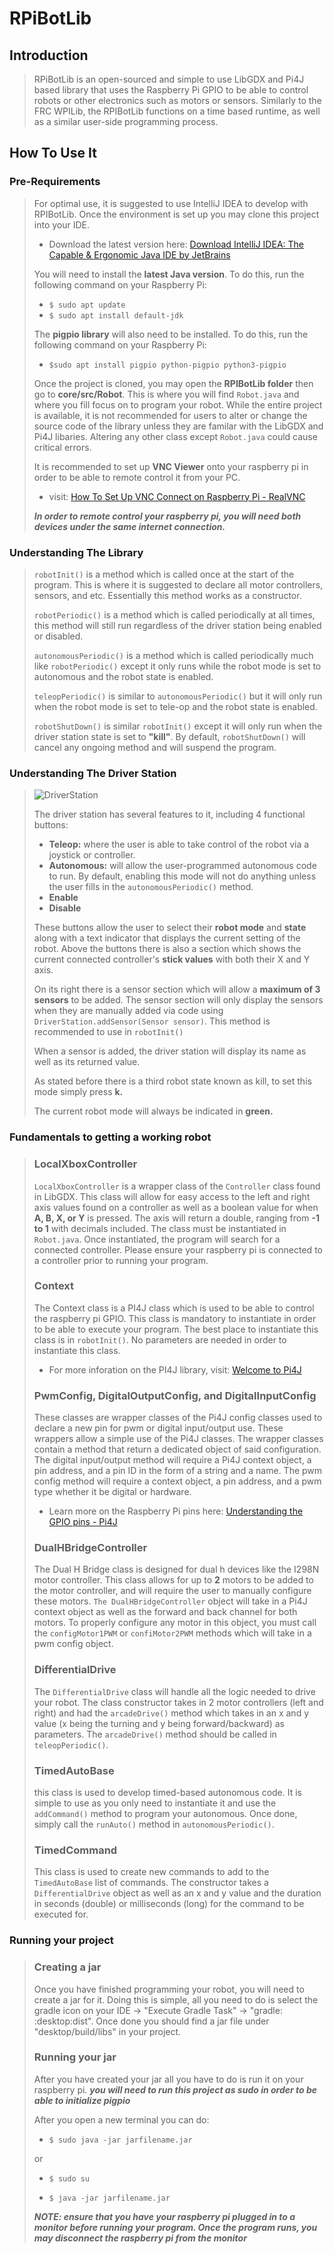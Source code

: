 # RPiBotLib
## Introduction
> RPiBotLib is an open-sourced and simple to use LibGDX and Pi4J based library that uses the Raspberry Pi GPIO to be able to control robots or other electronics such as motors or sensors. Similarly to the FRC WPILib, the RPIBotLib functions on a time based runtime, as well as a similar user-side programming process. 

## How To Use It
### Pre-Requirements
> For optimal use, it is suggested to use IntelliJ IDEA to develop with RPIBotLib. Once the environment is set up you may clone this project into your IDE.
> + Download the latest version here: [Download IntelliJ IDEA: The Capable & Ergonomic Java IDE by JetBrains](https://www.jetbrains.com/idea/download/#section=windows)
>
> You will need to install the **latest Java version**. To do this, run the following command on your Raspberry Pi:
> + `$ sudo apt update`
> + `$ sudo apt install default-jdk`
>
> The **pigpio library** will also need to be installed. To do this, run the following command on your Raspberry Pi:
> + `$sudo apt install pigpio python-pigpio python3-pigpio`
>
> Once the project is cloned, you may open the **RPIBotLib folder** then go to **core/src/Robot**. This is where you will find `Robot.java` and where you fill focus on to program your robot. While the entire project is available, it is not recommended for users to alter or change the source code of the library unless they are familar with the LibGDX and Pi4J libaries. Altering any other class except `Robot.java` could cause critical errors.
>
> It is recommended to set up **VNC Viewer** onto your raspberry pi in order to be able to remote control it from your PC. 
> + visit: [How To Set Up VNC Connect on Raspberry Pi - RealVNC](https://www.realvnc.com/en/blog/how-to-setup-vnc-connect-raspberry-pi/)
> 
> ***In order to remote control your raspberry pi, you will need both devices under the same internet connection.***

### Understanding The Library
> `robotInit()` is a method which is called once at the start of the program. This is where it is suggested to declare all motor controllers, sensors, and etc. Essentially this method works as a constructor.
>
> `robotPeriodic()` is a method which is called periodically at all times, this method will still run regardless of the driver station being enabled or disabled.
>
> `autonomousPeriodic()` is a method which is called periodically much like `robotPeriodic()` except it only runs while the robot mode is set to autonomous and the robot state is enabled.
>
> `teleopPeriodic()` is similar to `autonomousPeriodic()` but it will only run when the robot mode is set to tele-op and the robot state is enabled.
>
> `robotShutDown()` is similar `robotInit()` except it will only run when the driver station state is set to **"kill"**. By default, `robotShutDown()` will cancel any ongoing method and will suspend the program. 
> 
### Understanding The Driver Station
>![DriverStation](https://cdn.discordapp.com/attachments/412278280180203552/1002756776724271195/Capture.PNG)
>
> The driver station has several features to it, including 4 functional buttons:
> + **Teleop:** where the user is able to take control of the robot via a joystick or controller.
> + **Autonomous:** will allow the user-programmed autonomous code to run. By default, enabling this mode will not do anything unless the user fills in the `autonomousPeriodic()` method.
> + **Enable**
> + **Disable** 
>
> These buttons allow the user to select their **robot mode** and **state** along with a text indicator that displays the current setting of the robot. Above the buttons there is also a section which shows the current connected controller's **stick values** with both their X and Y axis.
> 
>   On its right there is a sensor section which will allow a **maximum of 3 sensors** to be added. The sensor section will only display the sensors when they are manually added via code using `DriverStation.addSensor(Sensor sensor)`. This method is recommended to use in `robotInit()`
>
> When a sensor is added, the driver station will display its name as well as its returned value. 
>
> As stated before there is a third robot state known as kill, to set this mode simply press **k.**
>
> The current robot mode will always be indicated in **green.**
>
### Fundamentals to getting a working robot
> ### LocalXboxController
> `LocalXboxController` is a wrapper class of the `Controller` class found in LibGDX. This class will allow for easy access to the left and right axis values found on a controller as well as a boolean value for when **A, B, X, or Y** is pressed. The axis will return a double, ranging from **-1 to 1** with decimals included. The class must be instantiated in `Robot.java`. Once instantiated, the program will search for a connected controller. Please ensure your raspberry pi is connected to a controller prior to running your program.
>
> ### Context
> The Context class is a PI4J class which is used to be able to control the raspberry pi GPIO. This class is mandatory to instantiate in order to be able to execute your program. The best place to instantiate this class is in `robotInit()`. No parameters are needed in order to instantiate this class. 
> + For more inforation on the PI4J library, visit: [Welcome to Pi4J](https://pi4j.com/)
> 
> ### PwmConfig, DigitalOutputConfig, and DigitalInputConfig
> These classes are wrapper classes of the Pi4J config classes used to declare a new pin for pwm or digital input/output use. These wrappers allow a simple use of the Pi4J classes. The wrapper classes contain a method that return a dedicated object of said configuration. The digital input/output method will require a Pi4J context object, a pin address, and a pin ID in the form of a string and a name. The pwm config method will require a context object, a pin address, and a pwm type whether it be digital or hardware. 
> + Learn more on the Raspberry Pi pins here: [Understanding the GPIO pins - Pi4J](https://pi4j.com/getting-started/understanding-the-pins/)
> 
> ### DualHBridgeController
> The Dual H Bridge class is designed for dual h devices like the I298N motor controller. This class allows for up to **2** motors to be added to the motor controller, and will require the user to manually configure these motors. `The DualHBridgeController` object will take in a Pi4J context object as well as the forward and back channel for both motors. To properly configure any motor in this object, you must call the `configMotor1PWM` or `confiMotor2PWM` methods which will take in a pwm config object.
>
> ### DifferentialDrive
> The `DifferentialDrive` class will handle all the logic needed to drive your robot. The class constructor takes in 2 motor controllers (left and right) and had the `arcadeDrive()` method which takes in an x and y value (x being the turning and y being forward/backward) as parameters. The `arcadeDrive()` method should be called in `teleopPeriodic()`.
> 
> ### TimedAutoBase
> this class is used to develop timed-based autonomous code. It is simple to use as you only need to instantiate it and use the `addCommand()` method to program your autonomous. Once done, simply call the `runAuto()` method in `autonomousPeriodic()`.
> 
> ### TimedCommand
> This class is used to create new commands to add to the `TimedAutoBase` list of commands. The constructor takes a `DifferentialDrive` object as well as an x and y value and the duration in seconds (double) or milliseconds (long) for the command to be executed for. 
> 
### Running your project
> ### Creating a jar
> Once you have finished programming your robot, you will need to create a jar for it. Doing this is simple, all you need to do is select the gradle icon on your IDE -> "Execute Gradle Task" -> "gradle: :desktop:dist". Once done you should find a jar file under "desktop/build/libs" in your project. 
> 
> ### Running your jar
> After you have created your jar all you have to do is run it on your raspberry pi. ***you will need to run this project as sudo in order to be able to initialize pigpio***
> 
> After you open a new terminal you can do: 
>
> + `$ sudo java -jar jarfilename.jar`
> 
> or
> 
> + `$ sudo su`
> 
> + `$ java -jar jarfilename.jar`
> 
>***NOTE: ensure that you have your raspberry pi plugged in to a monitor before running your program. Once the program runs, you may disconnect the raspberry pi from the monitor***